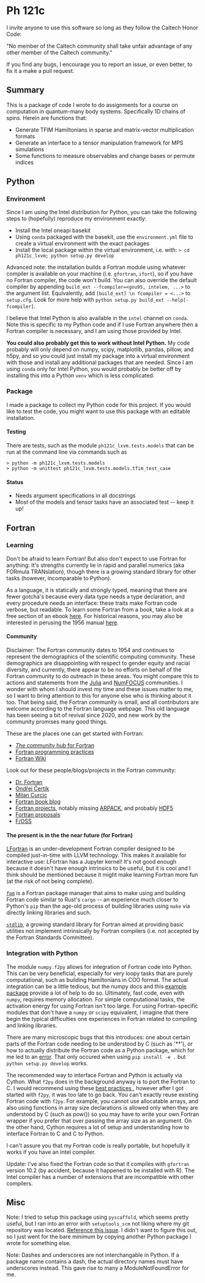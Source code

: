 # Ph 121c

I invite anyone to use this software so long as they follow the Caltech Honor
Code: 

"No member of the Caltech community shall take unfair advantage of any other member of the Caltech community."

If you find any bugs, I encourage you to report an issue, or even better, to fix
it a make a pull request.

## Summary

This is a package of code I wrote to do assignments for a course on computation
in quantum-many body systems. Specifically 1D chains of spins. Herein are
functions that:
- Generate TFIM Hamiltonians in sparse and matrix-vector multiplication formats
- Generate an interface to a tensor manipulation framework for MPS simulations
- Some functions to measure observables and change bases or permute indices

## Python 

### Environment

Since I am using the Intel distribution for Python, you can take the following 
steps to (hopefully) reproduce my environment exactly:

- Install the Intel oneapi basekit
- Using `conda` packaged with the basekit, use the `environment.yml` file to
create a virtual environment with the exact packages
- Install the local package within the virtual environment, i.e. with:
`> cd ph121c_lxvm; python setup.py develop`

Advanced note: the installation builds a Fortran module using whatever compiler
is available on your machine (i.e. `gfortran`, `ifort`), so if you have no
Fortran compiler, the code won't build.
You can also override the default compiler by appending
`build_ext --fcompiler=<gnu95, intelem, ...>` to the argument list.
Equivalently, add `[build_ext] \n fcompiler = <...>` to `setup.cfg`.
Look for more help with `python setup.py build_ext --help[-fcompiler]`.

I believe that Intel Python is also available in the `intel` channel on `conda`.
Note this is specific to my Python code and if I use Fortran anywhere then
a Fortran compiler is necessary, and I am using those provided by Intel.

**You could also probably get this to work without Intel Python.**
My code probably will only depend on numpy, scipy, matplotlib, pandas, pillow,
and h5py, and so you could just install my package into a virtual
environment with those and install any additional packages that are needed.
Since I am using `conda` only for Intel Python, you would probably be better
off by installing this into a Python `venv` which is less complicated.

### Package

I made a package to collect my Python code for this project.
If you would like to test the code, you might want to use this package with an 
editable installation.

#### Testing

There are tests, such as the module `ph121c_lxvm.tests.models` that can be
run at the command line via commands such as 
```
> python -m ph121c_lxvm.tests.models
> python -m unittest ph121c_lxvm.tests.models.tfim_test_case
```

#### Status
- Needs argument specifications in all docstrings
- Most of the models and tensor tasks have an associated test -- keep it up!

## Fortran 

### Learning

Don't be afraid to learn Fortran!
But also don't expect to use Fortran for anything: It's strengths currently lie
in rapid and parallel numerics (aka FORmula TRANslation), though there is a
growing standard library for other tasks (however, incomparable to Python).

As a language, it is statically and strongly typed, meaning that there are fewer
gotcha's because every data type needs a type declaration, and every procedure
needs an interface: these traits make Fortran code verbose, but readable.
To learn some Fortran from a book, take a look at a free section of an ebook
[here](https://www.manning.com/books/exploring-modern-fortran-basics).
For historical reasons, you may also be interested in perusing the 1956 manual
[here](http://bitsavers.informatik.uni-stuttgart.de/pdf/ibm/704/704_FortranProgRefMan_Oct56.pdf).

#### Community

Disclaimer: The Fortran community dates to 1954 and continues to represent the
demographics of the scientific computing community. These demographics are
disappointing with respect to gender equity and racial diversity, and currently,
there appear to be no efforts on behalf of the Fortran community to do outreach
in these areas. You might compare this to actions and statements from the
[Julia](https://julialang.org/diversity/) and
[NumFOCUS](https://numfocus.org/programs/diversity-inclusion) communities.
I wonder with whom I should invest my time and these issues matter to me, so I
want to bring attention to this for anyone else who is thinking about it too.
That being said, the Fortran community is small, and all contributors are
welcome according to the Fortran language webpage. This old language has been
seeing a bit of revival since 2020, and new work by the community promises many
good things.

These are the places one can get started with Fortran:
- [_The_ community hub for Fortran](https://fortran-lang.org/)
- [Fortran programming practices](https://www.fortran90.org/)
- [Fortran Wiki](http://fortranwiki.org/fortran/show/Fortran+Wiki)

Look out for these people/blogs/projects in the Fortran community:
- [Dr. Fortran](https://stevelionel.com/drfortran/)
- [Ondřej Čertík](https://ondrejcertik.com/blog/)
- [Milan Curcic](https://milancurcic.com/)
- [Fortran book blog](https://medium.com/modern-fortran)
- [Fortran projects](https://github.com/rabbiabram/awesome-fortran),
notably missing [ARPACK](https://www.caam.rice.edu/software/ARPACK/),
and probably [HDF5](https://www.hdfgroup.org/solutions/hdf5)
- [Fortran proposals](https://github.com/j3-fortran/fortran_proposals)
- [F/OSS](https://github.com/Fortran-FOSS-Programmers)

#### The present is in the the near future (for Fortran)

[LFortran](https://lfortran.org/) is an under-development Fortran compiler
designed to be compiled just-in-time with LLVM technology.
This makes it available for interactive use: LFortran has a Jupyter kernel!
It's not good enough because it doesn't have enough intrinsics to be useful,
but it is cool and I think should be mentioned because it might make learning
Fortran more fun (at the risk of not being complete).

[`fpm`](https://github.com/fortran-lang/fpm) is a Fortran package manager that
aims to make using and building Fortran code similar to Rust's `cargo` -- an
experience much closer to Python's `pip` than the age-old process of building
libraries using `make` via directly linking libraries and such.

[`stdlib`](https://github.com/fortran-lang/stdlib), a growing standard library
for Fortran aimed at providing basic utilities not implement intrinsically by
Fortran compilers (i.e. not accepted by the Fortran Standards Committee).

### Integration with Python

The module `numpy.f2py` allows for integration of Fortran code into Python.
This can be very beneficial, especially for very loopy tasks that are purely
computational, such as building Hamiltonians in COO format.
The actual integration can be a little tedious, but the numpy docs and this
[example package](https://github.com/scivision/f2py-examples)
provide a lot of help to do so.
Ultimately, fast code, even with `numpy`, requires memory allocation.
For simple computational tasks, the activation energy for using Fortran
isn't too large.
For using Fortran-specific modules that don't have a `numpy` or `scipy`
equivalent, I imagine that there begin the typical difficulties one
experiences in Fortran related to compiling and linking libraries.

There are many microscopic bugs that this introduces: one about certain parts
of the Fortran code needing to be understood by C (such as '\*\*'), or 
how to actually distribute the Fortran code as a Python package,
which for me led to an [error](https://github.com/dmlc/xgboost/issues/820).
That only occured when using `pip install -e .` but `python setup.py develop`
works.

The recommended way to interface Fortran and Python is actually via Cython.
What `f2py` does in the background anyway is to port the Fortran to C.
I would recommend using these [best practices
](https://www.fortran90.org/src/best-practices.html#interfacing-with-python),
however after I got started with `f2py`, it was too late to go back.
You can't exactly reuse existing Fortran code with `f2py`.
For example, you cannot use allocatable arrays, and also using functions in 
array size declarations is allowed only when they are understood by C (such as 
pow()) so you may have to write your own Fortran wrapper if you prefer that
over passing the array size as an argument.
On the other hand, Cython requires a lot of setup and understanding
how to interface Fortran to C and C to Python.

I can't assure you that my Fortran code is really portable, but hopefully it
works if you have an Intel compiler.

Update: I've also fixed the Fortran code so that it compiles with `gfortran`
version 10.2 (by accident, because it happened to be installed with R).
The Intel compiler has a number of extensions that are incompatible with other
compilers.

## Misc

Note: I tried to setup this package using `pyscaffold`, which seems pretty 
useful, but I ran into an error with `setuptools_scm` not liking where my
git repository was located.
[Reference this issue](https://github.com/pypa/setuptools_scm/issues/278).
I didn't want to figure this out, so I just went for the bare minimum by
copying another Python package I wrote for something else.

Note: Dashes and underscores are not interchangable in Python.
If a package name contains a dash, the actual directory names must have
underscores instead.
This gave rise to many a ModuleNotFoundError for me.
